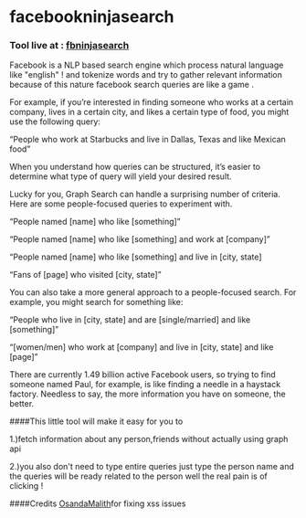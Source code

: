 # facebookninjasearch
### Tool live at : [fbninjasearch](http://fbninja.byethost13.com/)
Facebook is a NLP based search engine which process natural language like "english" ! and tokenize words and try to gather relevant information because of this nature facebook search queries are like a game .

For example, if you’re interested in finding someone who works at a certain company, lives in a certain city, and likes a certain type of food, you might use the following query:

“People who work at Starbucks and live in Dallas, Texas and like Mexican food”

When you understand how queries can be structured, it’s easier to determine what type of query will yield your desired result.

Lucky for you, Graph Search can handle a surprising number of criteria. Here are some people-focused queries to experiment with.

“People named [name] who like [something]”

“People named [name] who like [something] and work at [company]”

“People named [name] who like [something] and live in [city, state]

“Fans of [page] who visited [city, state]”

You can also take a more general approach to a people-focused search. For example, you might search for something like:

“People who live in [city, state] and are [single/married] and like [something]”

“[women/men] who work at [company] and live in [city, state] and like [page]”

There are currently 1.49 billion active Facebook users, so trying to find someone named Paul, for example, is like finding a needle in a haystack factory. Needless to say, the more information you have on someone, the better.

####This little tool will make it easy for you to 

1.)fetch information about any person,friends without actually using graph api 

2.)you also don't need to type entire queries just type the person name and the queries will be ready related to the person well the real pain is of clicking !

####Credits [OsandaMalith](https://github.com/OsandaMalith)for fixing xss issues 

